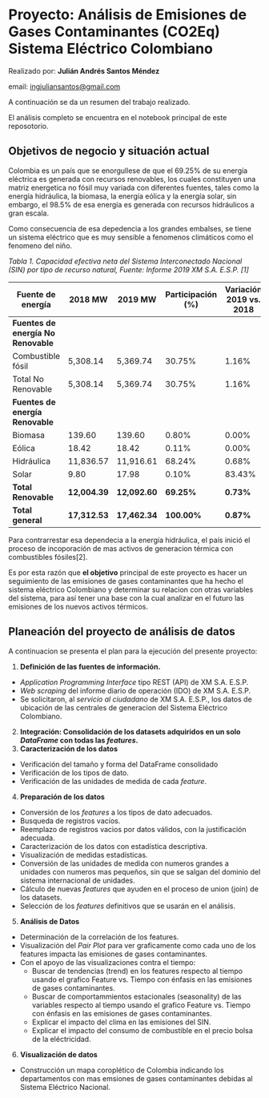 # **Proyecto: Análisis de Emisiones de Gases Contaminantes (CO2Eq) Sistema Eléctrico Colombiano**

Realizado por: **Julián Andrés Santos Méndez**

email: ingjuliansantos@gmail.com

A continuación se da un resumen del trabajo realizado.

El análisis completo se encuentra en el notebook principal de este reposotorio.

## **Objetivos de negocio y situación actual**

Colombia es un país que se enorgullese de que el 69.25% de su energía eléctrica es generada con recursos renovables, los cuales constituyen una matriz energetica no fósil muy variada con diferentes fuentes, tales como la energía hidráulica, la biomasa, la energía eólica y la energía solar, sin embargo, el 98.5% de esa energía es generada con recursos hidráulicos a gran escala. 

Como consecuencia de esa depedencia a los grandes embalses, se tiene un sistema eléctrico que es muy sensible a fenomenos climáticos como el fenomeno del niño.

*Tabla 1. Capacidad efectiva neta del Sistema Interconectado Nacional (SIN) por tipo de recurso natural, Fuente: Informe 2019 XM S.A. E.S.P. [1]*

| Fuente de energía               | 2018 MW   | 2019 MW   | Participación (%) | Variación 2019 vs. 2018 |
|---------------------------------|-----------|-----------|-------------------|-------------------------|
| **Fuentes de energía No Renovable**
| Combustible fósil               | 5,308.14  | 5,369.74  | 30.75%            | 1.16%                   |
| Total No Renovable              | 5,308.14  | 5,369.74  | 30.75%            | 1.16%                   |
| **Fuentes de energía Renovable**    
| Biomasa                         | 139.60    | 139.60    | 0.80%             | 0.00%                   |
| Eólica                          | 18.42     | 18.42     | 0.11%             | 0.00%                   |
| Hidráulica                      | 11,836.57 | 11,916.61 | 68.24%            | 0.68%                   |
| Solar                           | 9.80      | 17.98     | 0.10%             | 83.43%                  |
| **Total Renovable**                 | **12,004.39** | **12,092.60** | **69.25%**           | **0.73%**                   |
| **Total general**                  | **17,312.53** | **17,462.34** | **100.00%**           | **0.87%**                   |

Para contrarrestar esa dependecia a la energía hidráulica, el país inició el proceso de incoporación de mas activos de generacion térmica con combustibles fósiles[2].

Es por esta razón que **el objetivo** principal de este proyecto es hacer un seguimiento de las emisiones de gases contaminantes que ha hecho el sistema eléctrico Colombiano y determinar su relacion con otras variables del sistema, para así tener una base con la cual analizar en el futuro las emisiones de los nuevos activos térmicos.

## **Planeación del proyecto de análisis de datos**

A continuacion se presenta el plan para la ejecución del presente proyecto:

1. **Definición de las fuentes de información.**
  * *Application Programming Interface* tipo REST (API) de XM S.A. E.S.P.
  * *Web scraping* del informe diario de operación (IDO) de XM S.A. E.S.P.
  * Se solicitaron, al *servicio al ciudadano* de XM S.A. E.S.P., los datos de ubicación de las centrales de generacion del Sistema Eléctrico Colombiano.
2. **Integración: Consolidación de los datasets adquiridos en un solo *DataFrame* con todas las *features*.**
3. **Caracterización de los datos**
  * Verificación del tamaño y forma del DataFrame consolidado
  * Verificación de los tipos de dato.
  * Verificación de las unidades de medida de cada *feature*.
4. **Preparación de los datos**
  * Conversión de los *features* a los tipos de dato adecuados.
  * Busqueda de registros vacíos.
  * Reemplazo de registros vacios por datos válidos, con la justificación adecuada.
  * Caracterización de los datos con estadística descriptiva.
  * Visualización de medidas estadísticas.
  * Conversión de las unidades de medida con numeros grandes a unidades con numeros mas pequeños, sin que se salgan del dominio del sistema internacional de unidades.
  * Cálculo de nuevas *features* que ayuden en el proceso de union (join) de los datasets.
  * Selección de los *features* definitivos que se usarán en el análisis.
5. **Análisis de Datos**
  * Determinación de la correlación de los features.
  * Visualización del *Pair Plot* para ver graficamente como cada uno de los features impacta las emisiones de gases contaminantes.
  * Con el apoyo de las visualizaciones contra el tiempo:
    * Buscar de tendencias (trend) en los features respecto al tiempo usando el grafico Feature vs. Tiempo con énfasis en las emisiones de gases contaminantes.
    * Buscar de comportammientos estacionales (seasonality) de las variables respecto al tiempo usando el grafico Feature vs. Tiempo con énfasis en las emisiones de gases contaminantes.
    * Explicar el impacto del clima en las emisiones del SIN.
    * Explicar el impacto del consumo de combustible en el precio bolsa de la eléctricidad.
6. **Visualización de datos**
  * Construcción un mapa coroplético de Colombia indicando los departamentos con mas emsiones de gases contaminantes debidas al Sistema Eléctrico Nacional.